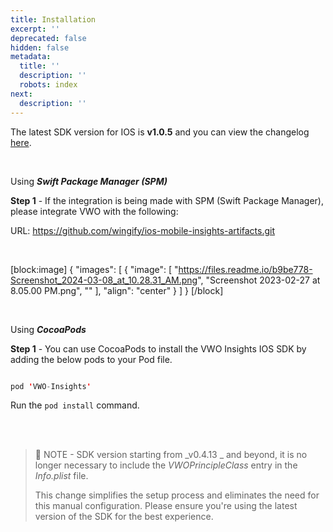 ```yaml
---
title: Installation
excerpt: ''
deprecated: false
hidden: false
metadata:
  title: ''
  description: ''
  robots: index
next:
  description: ''
---
```

The latest SDK version for IOS is **v1.0.5** and you can view the changelog [here](https://github.com/wingify/ios-mobile-insights-artifacts/blob/main/CHANGELOG.md?plain=1). 

<br />

Using _**Swift Package Manager (SPM)**_

**Step 1** - If the integration is being made with SPM (Swift Package Manager), please integrate VWO with the following:

URL: <https://github.com/wingify/ios-mobile-insights-artifacts.git>

<br />

[block:image]
{
  "images": [
    {
      "image": [
        "https://files.readme.io/b9be778-Screenshot_2024-03-08_at_10.28.31_AM.png",
        "Screenshot 2023-02-27 at 8.05.00 PM.png",
        ""
      ],
      "align": "center"
    }
  ]
}
[/block]


<br />

Using **_CocoaPods_**

**Step 1** - You can use CocoaPods to install the VWO Insights IOS SDK by adding the below pods to your Pod file.

```swift

pod 'VWO-Insights' 

```

Run the `pod install` command.

<br />

<br />

> 📘 NOTE - SDK version starting from _v0.4.13 _ and beyond, it is no longer necessary to include the _VWOPrincipleClass_ entry in the _Info.plist_ file.
> 
> This change simplifies the setup process and eliminates the need for this manual configuration. Please ensure you're using the latest version of the SDK for the best experience.